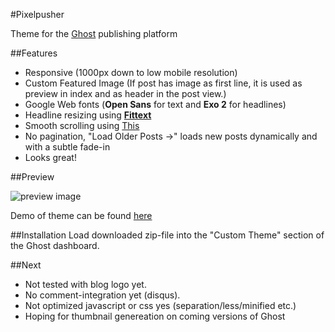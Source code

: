 #Pixelpusher

Theme for the [Ghost](http://www.ghost.org) publishing platform

##Features
* Responsive (1000px down to low mobile resolution)
* Custom Featured Image (If post has image as first line, it is used as preview in index and as header in the post view.)
* Google Web fonts (**Open Sans** for text and **Exo 2** for headlines)
* Headline resizing using [**Fittext**](https://github.com/davatron5000/FitText.js)
* Smooth scrolling using [This](https://gist.github.com/galambalazs/6477177)
* No pagination, "Load Older Posts ->" loads new posts dynamically and with a subtle fade-in
* Looks great!

##Preview

![preview image](http://pixelpusher.ghost.io/content/images/2014/Jan/example.jpg)

Demo of theme can be found <a href="http://pixelpusher.ghost.io/">here</a>

##Installation
Load downloaded zip-file into the "Custom Theme" section of the Ghost dashboard.

##Next

* Not tested with blog logo yet.
* No comment-integration yet (disqus).
* Not optimized javascript or css yes (separation/less/minified etc.)
* Hoping for thumbnail genereation on coming versions of Ghost